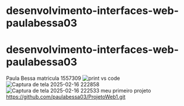 ﻿# desenvolvimento-interfaces-web-paulabessa03
# desenvolvimento-interfaces-web-paulabessa03
Paula Bessa
matricula 1557309
![print vs code](https://github.com/user-attachments/assets/39ea6f0b-d40b-45d0-9abc-3d279729c8ed)
![Captura de tela 2025-02-16 222858](https://github.com/user-attachments/assets/84e4062c-2117-4c44-a311-b0476cd88a1a)
![Captura de tela 2025-02-16 222533](https://github.com/user-attachments/assets/08e161b6-c72d-47e3-a70a-8cd0461b6b31)
meu primeiro projeto https://github.com/paulabessa03/ProjetoWeb1.git
